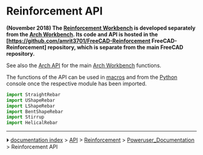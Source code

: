 # Reinforcement API
**(November 2018) The [Reinforcement Workbench](Reinforcement_Workbench.md) is developed separately from the [Arch Workbench](Arch_Workbench.md). Its code and API is hosted in the [https://github.com/amrit3701/FreeCAD-Reinforcement FreeCAD-Reinforcement] repository, which is separate from the main FreeCAD repository.**

See also the [Arch API](Arch_API.md) for the main [Arch Workbench](Arch_Workbench.md) functions.

The functions of the API can be used in [macros](Macros.md) and from the [Python](Python.md) console once the respective module has been imported.

 
```python
import StraightRebar
import UShapeRebar
import LShapeRebar
import BentShapeRebar
import Stirrup
import HelicalRebar
```



---
⏵ [documentation index](../README.md) > [API](Category_API.md) > [Reinforcement](Category_Reinforcement.md) > [Poweruser_Documentation](Category_Poweruser_Documentation.md) > Reinforcement API

